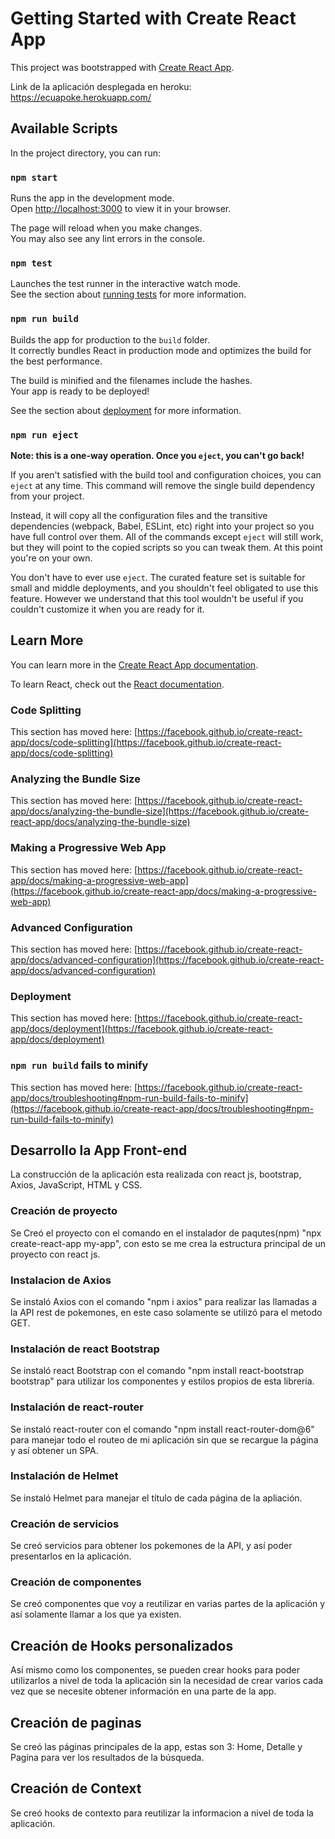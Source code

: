 # Getting Started with Create React App

This project was bootstrapped with [Create React App](https://github.com/facebook/create-react-app).

Link de la aplicación desplegada en heroku: https://ecuapoke.herokuapp.com/

## Available Scripts

In the project directory, you can run:

### `npm start`

Runs the app in the development mode.\
Open [http://localhost:3000](http://localhost:3000) to view it in your browser.

The page will reload when you make changes.\
You may also see any lint errors in the console.

### `npm test`

Launches the test runner in the interactive watch mode.\
See the section about [running tests](https://facebook.github.io/create-react-app/docs/running-tests) for more information.

### `npm run build`

Builds the app for production to the `build` folder.\
It correctly bundles React in production mode and optimizes the build for the best performance.

The build is minified and the filenames include the hashes.\
Your app is ready to be deployed!

See the section about [deployment](https://facebook.github.io/create-react-app/docs/deployment) for more information.

### `npm run eject`

**Note: this is a one-way operation. Once you `eject`, you can't go back!**

If you aren't satisfied with the build tool and configuration choices, you can `eject` at any time. This command will remove the single build dependency from your project.

Instead, it will copy all the configuration files and the transitive dependencies (webpack, Babel, ESLint, etc) right into your project so you have full control over them. All of the commands except `eject` will still work, but they will point to the copied scripts so you can tweak them. At this point you're on your own.

You don't have to ever use `eject`. The curated feature set is suitable for small and middle deployments, and you shouldn't feel obligated to use this feature. However we understand that this tool wouldn't be useful if you couldn't customize it when you are ready for it.

## Learn More

You can learn more in the [Create React App documentation](https://facebook.github.io/create-react-app/docs/getting-started).

To learn React, check out the [React documentation](https://reactjs.org/).

### Code Splitting

This section has moved here: [https://facebook.github.io/create-react-app/docs/code-splitting](https://facebook.github.io/create-react-app/docs/code-splitting)

### Analyzing the Bundle Size

This section has moved here: [https://facebook.github.io/create-react-app/docs/analyzing-the-bundle-size](https://facebook.github.io/create-react-app/docs/analyzing-the-bundle-size)

### Making a Progressive Web App

This section has moved here: [https://facebook.github.io/create-react-app/docs/making-a-progressive-web-app](https://facebook.github.io/create-react-app/docs/making-a-progressive-web-app)

### Advanced Configuration

This section has moved here: [https://facebook.github.io/create-react-app/docs/advanced-configuration](https://facebook.github.io/create-react-app/docs/advanced-configuration)

### Deployment

This section has moved here: [https://facebook.github.io/create-react-app/docs/deployment](https://facebook.github.io/create-react-app/docs/deployment)

### `npm run build` fails to minify

This section has moved here: [https://facebook.github.io/create-react-app/docs/troubleshooting#npm-run-build-fails-to-minify](https://facebook.github.io/create-react-app/docs/troubleshooting#npm-run-build-fails-to-minify)

## Desarrollo la App Front-end

La construcción de la aplicación esta realizada con react js, bootstrap, Axios, JavaScript, HTML y CSS.

### Creación de proyecto

Se Creó el proyecto con el comando en el instalador de paqutes(npm) "npx create-react-app my-app", con esto se me crea la estructura principal de un proyecto con react js.

### Instalacion de Axios

Se instaló Axios con el comando "npm i axios" para realizar las llamadas a la API rest de pokemones, en este caso solamente se utilizó para el metodo GET.

### Instalación de react Bootstrap

Se instaló react Bootstrap con el comando "npm install react-bootstrap bootstrap" para utilizar los componentes y estilos propios de esta libreria.

### Instalación de react-router

Se instaló react-router con el comando "npm install react-router-dom@6" para manejar todo el routeo de mi aplicación sin que se recargue la página y así obtener un SPA.

### Instalación de Helmet

Se instaló Helmet para manejar el título de cada página de la apliación.

### Creación de servicios

Se creó servicios para obtener los pokemones de la API, y así poder presentarlos en la aplicación.

### Creación de componentes

Se creó componentes que voy a reutilizar en varias partes de la aplicación y así solamente llamar a los que ya existen.

## Creación de Hooks personalizados

Así mismo como los componentes, se pueden crear hooks para poder utilizarlos a nivel de toda la aplicación sin la necesidad de crear varios cada vez que se necesite obtener información en una parte de la app.

## Creación de paginas

Se creó las páginas principales de la app, estas son 3: Home, Detalle y Pagina para ver los resultados de la búsqueda.

## Creación de Context

Se creó hooks de contexto para reutilizar la informacion a nivel de toda la aplicación.
